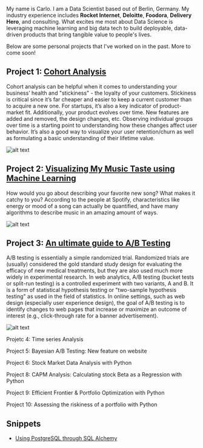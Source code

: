 
My name is Carlo. I am a Data Scientist based out of Berlin, Germany. My industry experience includes **Rocket Internet**, **Deloitte**, **Foodora**, **Delivery Hero**, and consulting. What excites me most about Data Science is leveraging machine learning and big data tech to build deployable, data-driven products that bring tangible value to people's lives.

Below are some personal projects that I've worked on in the past. More to come soon!

## Project 1: [Cohort Analysis](https://github.com/carlo-olmi/portfolio/blob/master/Cohort%20Analysis/Cohort%20Analysis.ipynb)
Cohort analysis can be helpful when it comes to understanding your business’ health and "stickiness" - the loyalty of your customers. Stickiness is critical since it’s far cheaper and easier to keep a current customer than to acquire a new one. For startups, it’s also a key indicator of product-market fit.
Additionally, your product evolves over time. New features are added and removed, the design changes, etc. Observing individual groups over time is a starting point to understanding how these changes affect user behavior.
It’s also a good way to visualize your user retention/churn as well as formulating a basic understanding of their lifetime value.

![alt text](https://github.com/carlo-olmi/portfolio/blob/master/Cohort%20Analysis/cohort%20chart.png)

## Project 2: [Visualizing My Music Taste using Machine Learning](https://github.com/carlo-olmi/portfolio/tree/master/Visualizing%20My%20Music%20Taste%20using%20Spotify%20API%20and%20Machine%20Learning)
How would you go about describing your favorite new song? What makes it catchy to you? According to the people at Spotify, characteristics like energy or mood of a song can actually be quantified, and have many algorithms to describe music in an amazing amount of ways.

![alt text](https://github.com/carlo-olmi/portfolio/blob/master/Visualizing%20My%20Music%20Taste%20using%20Spotify%20API%20and%20Machine%20Learning/the_doors.png)


## Project 3: [An ultimate guide to A/B Testing](https://github.com/carlo-olmi/portfolio/blob/master/AB%20Tesing/Frequentist%20AB%20and%20more.ipynb)
A/B testing is essentially a simple randomized trial. Randomized trials are (usually) considered the gold standard study design for evaluating the efficacy of new medical treatments, but they are also used much more widely in experimental research.
In web analytics, A/B testing (bucket tests or split-run testing) is a controlled experiment with two variants, A and B. It is a form of statistical hypothesis testing or "two-sample hypothesis testing" as used in the field of statistics. In online settings, such as web design (especially user experience design), the goal of A/B testing is to identify changes to web pages that increase or maximize an outcome of interest (e.g., click-through rate for a banner advertisement). 

![alt text](https://github.com/carlo-olmi/portfolio/blob/master/AB%20Tesing/ab_test_1.png)


Projetc 4: Time series Analysis

Project 5: Bayesian A/B Testing: New feature on website

Project 6: Stock Market Data Analysis with Python 

Project 8: CAPM Analysis: Calculating stock Beta as a Regression with Python

Project 9: Efficient Frontier & Portfolio Optimization with Python

Project 10: Assessing the riskiness of a portfolio with Python


## Snippets 

* [Using PostgreSQL through SQL Alchemy](https://github.com/carlo-olmi/portfolio/blob/master/snippets/Using%20PostgreSQL%20through%20SQL%20Alchemy.ipynb)

